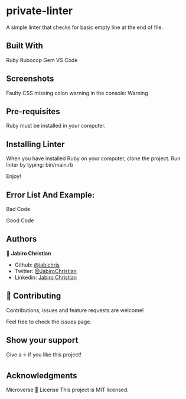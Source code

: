 # private-linter

A simple linter that checks for basic empty line at the end of file.

## Built With

Ruby
Rubocop
Gem
VS Code

## Screenshots

Faulty CSS missing colon warning in the console:
Warning

## Pre-requisites

Ruby must be installed in your computer.

## Installing Linter

When you have installed Ruby on your computer, clone the project.
Run linter by typing: bin/main.rb

Enjoy!

## Error List And Example:

Bad Code

Good Code

## Authors

👤 **Jabiro Christian**

- Github: [@jabichris](https://github.com/jabichis)
- Twitter: [@JabiroChristian](https://twitter.com/JabiroChristian)
- Linkedin: [Jabiro Christian](https://www.linkedin.com/in/jabiro-christian-b01054115/)

## 🤝 Contributing

Contributions, issues and feature requests are welcome!

Feel free to check the issues page.

## Show your support

Give a ⭐️ if you like this project!

## Acknowledgments

Microverse
📝 License
This project is MIT licensed.
